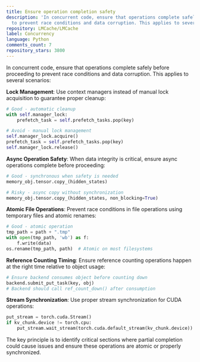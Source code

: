 ```yaml
---
title: Ensure operation completion safety
description: 'In concurrent code, ensure that operations complete safely before proceeding
  to prevent race conditions and data corruption. This applies to several scenarios:'
repository: LMCache/LMCache
label: Concurrency
language: Python
comments_count: 7
repository_stars: 3800
---
```


In concurrent code, ensure that operations complete safely before proceeding to prevent race conditions and data corruption. This applies to several scenarios:

**Lock Management**: Use context managers instead of manual lock acquisition to guarantee proper cleanup:
```python
# Good - automatic cleanup
with self.manager_lock:
    prefetch_task = self.prefetch_tasks.pop(key)

# Avoid - manual lock management
self.manager_lock.acquire()
prefetch_task = self.prefetch_tasks.pop(key)
self.manager_lock.release()
```

**Async Operation Safety**: When data integrity is critical, ensure async operations complete before proceeding:
```python
# Good - synchronous when safety is needed
memory_obj.tensor.copy_(hidden_states)

# Risky - async copy without synchronization
memory_obj.tensor.copy_(hidden_states, non_blocking=True)
```

**Atomic File Operations**: Prevent race conditions in file operations using temporary files and atomic renames:
```python
# Good - atomic operation
tmp_path = path + ".tmp"
with open(tmp_path, 'wb') as f:
    f.write(data)
os.rename(tmp_path, path)  # Atomic on most filesystems
```

**Reference Counting Timing**: Ensure reference counting operations happen at the right time relative to object usage:
```python
# Ensure backend consumes object before counting down
backend.submit_put_task(key, obj)
# Backend should call ref_count_down() after consumption
```

**Stream Synchronization**: Use proper stream synchronization for CUDA operations:
```python
put_stream = torch.cuda.Stream()
if kv_chunk.device != torch.cpu:
    put_stream.wait_stream(torch.cuda.default_stream(kv_chunk.device))
```

The key principle is to identify critical sections where partial completion could cause issues and ensure these operations are atomic or properly synchronized.